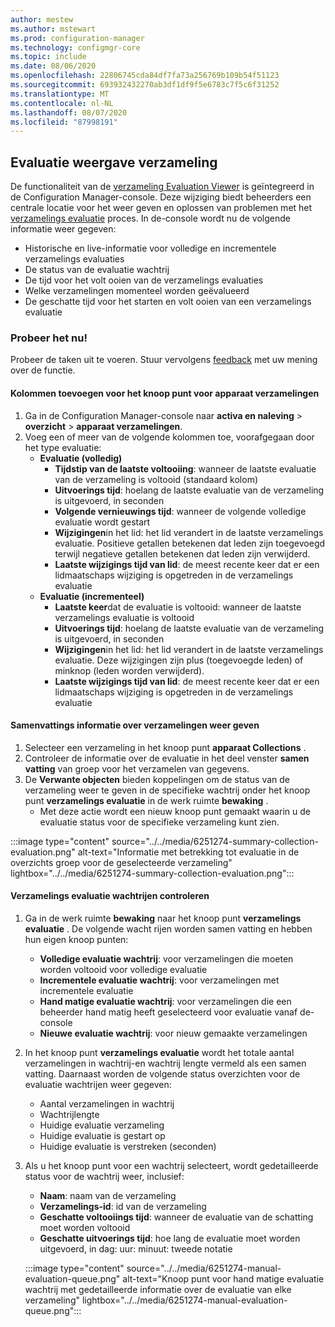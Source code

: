 ```yaml
---
author: mestew
ms.author: mstewart
ms.prod: configuration-manager
ms.technology: configmgr-core
ms.topic: include
ms.date: 08/06/2020
ms.openlocfilehash: 22806745cda84df7fa73a256769b109b54f51123
ms.sourcegitcommit: 693932432270ab3df1df9f5e6783c7f5c6f31252
ms.translationtype: MT
ms.contentlocale: nl-NL
ms.lasthandoff: 08/07/2020
ms.locfileid: "87998191"
---
```

## <a name="collection-evaluation-view"></a><a name="bkmk_colleval"></a>Evaluatie weergave verzameling
<!--6251274-->
De functionaliteit van de [verzameling Evaluation Viewer](../../../../support/ceviewer.md) is geïntegreerd in de Configuration Manager-console. Deze wijziging biedt beheerders een centrale locatie voor het weer geven en oplossen van problemen met het [verzamelings evaluatie](../../../../clients/manage/collections/collection-evaluation.md) proces. In de-console wordt nu de volgende informatie weer gegeven:

- Historische en live-informatie voor volledige en incrementele verzamelings evaluaties
- De status van de evaluatie wachtrij
- De tijd voor het volt ooien van de verzamelings evaluaties
- Welke verzamelingen momenteel worden geëvalueerd
- De geschatte tijd voor het starten en volt ooien van een verzamelings evaluatie

### <a name="try-it-out"></a>Probeer het nu!

Probeer de taken uit te voeren. Stuur vervolgens [feedback](../../technical-preview-2003.md#bkmk_feedback) met uw mening over de functie.

#### <a name="add-columns-for-the-device-collections-node"></a>Kolommen toevoegen voor het knoop punt voor **apparaat verzamelingen**

1. Ga in de Configuration Manager-console naar **activa en naleving**  >  **overzicht**  >  **apparaat verzamelingen**.
1. Voeg een of meer van de volgende kolommen toe, voorafgegaan door het type evaluatie:
   - **Evaluatie (volledig)**
      - **Tijdstip van de laatste voltooiing**: wanneer de laatste evaluatie van de verzameling is voltooid (standaard kolom)
      - **Uitvoerings tijd**: hoelang de laatste evaluatie van de verzameling is uitgevoerd, in seconden
      - **Volgende vernieuwings tijd**: wanneer de volgende volledige evaluatie wordt gestart
      - **Wijzigingen**in het lid: het lid verandert in de laatste verzamelings evaluatie. Positieve getallen betekenen dat leden zijn toegevoegd terwijl negatieve getallen betekenen dat leden zijn verwijderd.
      - **Laatste wijzigings tijd van lid**: de meest recente keer dat er een lidmaatschaps wijziging is opgetreden in de verzamelings evaluatie
   - **Evaluatie (incrementeel)**
      - **Laatste keer**dat de evaluatie is voltooid: wanneer de laatste verzamelings evaluatie is voltooid
      - **Uitvoerings tijd**: hoelang de laatste evaluatie van de verzameling is uitgevoerd, in seconden
      - **Wijzigingen**in het lid: het lid verandert in de laatste verzamelings evaluatie. Deze wijzigingen zijn plus (toegevoegde leden) of minknop (leden worden verwijderd).
      - **Laatste wijzigings tijd van lid**: de meest recente keer dat er een lidmaatschaps wijziging is opgetreden in de verzamelings evaluatie

#### <a name="view-collection-summary-information"></a>Samenvattings informatie over verzamelingen weer geven

1. Selecteer een verzameling in het knoop punt **apparaat Collections** .
1. Controleer de informatie over de evaluatie in het deel venster **samen vatting** van groep voor het verzamelen van gegevens.
1. De **Verwante objecten** bieden koppelingen om de status van de verzameling weer te geven in de specifieke wachtrij onder het knoop punt **verzamelings evaluatie** in de werk ruimte **bewaking** .
   - Met deze actie wordt een nieuw knoop punt gemaakt waarin u de evaluatie status voor de specifieke verzameling kunt zien.  

:::image type="content" source="../../media/6251274-summary-collection-evaluation.png" alt-text="Informatie met betrekking tot evaluatie in de overzichts groep voor de geselecteerde verzameling" lightbox="../../media/6251274-summary-collection-evaluation.png":::

#### <a name="monitoring-collection-evaluation-queues"></a>Verzamelings evaluatie wachtrijen controleren

1. Ga in de werk ruimte **bewaking** naar het knoop punt **verzamelings evaluatie** . De volgende wacht rijen worden samen vatting en hebben hun eigen knoop punten:
   - **Volledige evaluatie wachtrij**: voor verzamelingen die moeten worden voltooid voor volledige evaluatie
   - **Incrementele evaluatie wachtrij**: voor verzamelingen met incrementele evaluatie
   - **Hand matige evaluatie wachtrij**: voor verzamelingen die een beheerder hand matig heeft geselecteerd voor evaluatie vanaf de-console
   - **Nieuwe evaluatie wachtrij**: voor nieuw gemaakte verzamelingen
1. In het knoop punt **verzamelings evaluatie** wordt het totale aantal verzamelingen in wachtrij-en wachtrij lengte vermeld als een samen vatting. Daarnaast worden de volgende status overzichten voor de evaluatie wachtrijen weer gegeven:
   - Aantal verzamelingen in wachtrij
   - Wachtrijlengte
   - Huidige evaluatie verzameling
   - Huidige evaluatie is gestart op
   - Huidige evaluatie is verstreken (seconden)
1. Als u het knoop punt voor een wachtrij selecteert, wordt gedetailleerde status voor de wachtrij weer, inclusief: 
   - **Naam**: naam van de verzameling
   - **Verzamelings-id**: id van de verzameling
   - **Geschatte voltooiings tijd**: wanneer de evaluatie van de schatting moet worden voltooid
   - **Geschatte uitvoerings tijd**: hoe lang de evaluatie moet worden uitgevoerd, in dag: uur: minuut: tweede notatie

   :::image type="content" source="../../media/6251274-manual-evaluation-queue.png" alt-text="Knoop punt voor hand matige evaluatie wachtrij met gedetailleerde informatie over de evaluatie van elke verzameling" lightbox="../../media/6251274-manual-evaluation-queue.png":::

